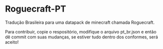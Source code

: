 # Roguecraft-PT
Tradução Brasileira para uma datapack de minecraft chamada Roguecraft.

Para contribuir, copie o respositório, modifique o arquivo pt_br.json e então dê commit com suas mudanças, se estiver tudo dentro dos conformes, será aceito!
